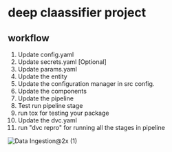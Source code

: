 # deep claassifier project

## workflow

1. Update config.yaml
2. Update secrets.yaml [Optional]
3. Update params.yaml
4. Update the entity
5. Update the configuration manager in src config.
6. Update the components
7. Update the pipeline
8. Test run pipeline stage
9. run tox for testing your package
10. Update the dvc.yaml
11. run "dvc repro" for running all the stages in pipeline


![Data Ingestion@2x (1)](https://github.com/priyatoshanand/CNN-Classifier/assets/56202962/477e2fcf-72c1-4000-a000-cb33f0258a02)
